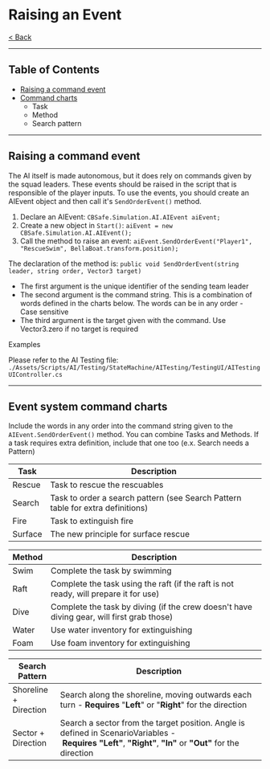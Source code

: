 # Raising an Event

[< Back](../Documentation.md)

---

## Table of Contents

- [Raising a command event](#raising-a-command-event)
- [Command charts](#event-system-command-charts)
	- Task
	- Method
	- Search pattern

---

## Raising a command event

The AI itself is made autonomous, but it does rely on commands given by the squad leaders. These events should be raised in the script that is responsible of the player inputs. To use the events, you should create an AIEvent object and then call it's `SendOrderEvent()` method.

1. Declare an AIEvent:
	`CBSafe.Simulation.AI.AIEvent aiEvent;`
2. Create a new object in `Start()`:
	`aiEvent = new CBSafe.Simulation.AI.AIEvent();`
3. Call the method to raise an event:
	`aiEvent.SendOrderEvent("Player1", "RescueSwim", BellaBoat.transform.position);`

The declaration of the method is: `public void SendOrderEvent(string leader, string order, Vector3 target)`

- The first argument is the unique identifier of the sending team leader
- The second argument is the command string. This is a combination of words defined in the charts below. The words can be in any order - Case sensitive
- The third argument is the target given with the command. Use Vector3.zero if no target is required

Examples  

Please refer to the AI Testing file: 
`./Assets/Scripts/AI/Testing/StateMachine/AITesting/TestingUI/AITestingUIController.cs`

---

## Event system command charts

Include the words in any order into the command string given to the `AIEvent.SendOrderEvent()` method. You can combine Tasks and Methods. If a task requires extra definition, include that one too (e.x. Search needs a Pattern)

| Task | Description |
| --- | --- |
| Rescue | Task to rescue the rescuables |
| Search | Task to order a search pattern (see Search Pattern table for extra definitions) |
| Fire | Task to extinguish fire |
| Surface | The new principle for surface rescue |

| Method | Description |
| --- | --- |
| Swim | Complete the task by swimming |
| Raft | Complete the task using the raft (if the raft is not ready, will prepare it for use) |
| Dive | Complete the task by diving (if the crew doesn't have diving gear, will first grab those) |
| Water | Use water inventory for extinguishing |
| Foam | Use foam inventory for extinguishing |

| Search Pattern | Description |
| --- | --- |
| Shoreline + Direction | Search along the shoreline, moving outwards each turn - **Requires** "**Left**" or "**Right**" for the direction |
| Sector + Direction | Search a sector from the target position. Angle is defined in ScenarioVariables - **Requires** **"Left"**, **"Right"**, **"In"** or **"Out"** for the direction |

